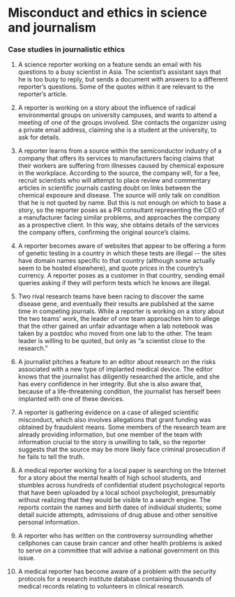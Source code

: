 # Misconduct and ethics in science and journalism

### Case studies in journalistic ethics

1. A science reporter working on a feature sends an email with his questions to a busy scientist in Asia. The scientist’s assistant says that he is too busy to reply, but sends a document with answers to a different reporter’s questions. Some of the quotes within it are relevant to the reporter’s article.

2. A reporter is working on a story about the influence of radical environmental groups on university campuses, and wants to attend a meeting of one of the groups involved. She contacts the organizer using a private email address, claiming she is a student at the university, to ask for details.

3. A reporter learns from a source within the semiconductor industry of a company that offers its services to manufacturers facing claims that their workers are suffering from illnesses caused by chemical exposure in the workplace. According to the source, the company will, for a fee, recruit scientists who will attempt to place review and commentary articles in scientific journals casting doubt on links between the chemical exposure and disease. The source will only talk on condition that he is not quoted by name. But this is not enough on which to base a story, so the reporter poses as a PR consultant representing the CEO of a manufacturer facing similar problems, and approaches the company as a prospective client. In this way, she obtains details of the services the company offers, confirming the original source’s claims.

4. A reporter becomes aware of websites that appear to be offering a form of genetic testing in a country in which these tests are illegal -- the sites have domain names specific to that country (although some actually seem to be hosted elsewhere), and quote prices in the country’s currency. A reporter poses as a customer in that country, sending email queries asking if they will perform tests which he knows are illegal.

5. Two rival research teams have been racing to discover the same disease gene, and eventually their results are published at the same time in competing journals. While a reporter is working on a story about the two teams’ work, the leader of one team approaches him to allege that the other gained an unfair advantage when a lab notebook was taken by a postdoc who moved from one lab to the other. The team leader is willing to be quoted, but only as “a scientist close to the research.”

6. A journalist pitches a feature to an editor about research on the risks associated with a new type of implanted medical device. The editor knows that the journalist has diligently researched the article, and she has every confidence in her integrity. But she is also aware that, because of a life-threatening condition, the journalist has herself been implanted with one of these devices.

7. A reporter is gathering evidence on a case of alleged scientific misconduct, which also involves allegations that grant funding was obtained by fraudulent means. Some members of the research team are already providing information, but one member of the team with information crucial to the story is unwilling to talk, so the reporter suggests that the source may be more likely face criminal prosecution if he fails to tell the truth.

8. A medical reporter working for a local paper is searching on the Internet for a story about the mental health of high school students, and stumbles across hundreds of confidential student psychological reports that have been uploaded by a local school psychologist, presumably without realizing that they would be visible to a search engine. The reports contain the names and birth dates of individual students; some detail suicide attempts, admissions of drug abuse and other sensitive personal information.

9. A reporter who has written on the controversy surrounding whether cellphones can cause brain cancer and other health problems is asked to serve on a committee that will advise a national government on this issue.

110. A medical reporter has become aware of a problem with the security protocols for a research institute database containing thousands of medical records relating to volunteers in clinical research.






